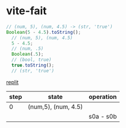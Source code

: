 # vite-fait

```js
// (num, 5), (num, 4.5) -> (str, 'true')
Boolean(5 - 4.5).toString();
  // (num, 5), (num, 4.5)
  5 - 4.5;
  // (num, .5)
  Boolean(.5);
  // (bool, true)
  true.toString();
  // (str, 'true')

```

[replit](https://repl.it/@colevandersWands/vite-fait)

| step | state  | operation |
|---|---|---|
| 0 | (num,5), (num, 4.5) | |
| | | s0a - s0b |

